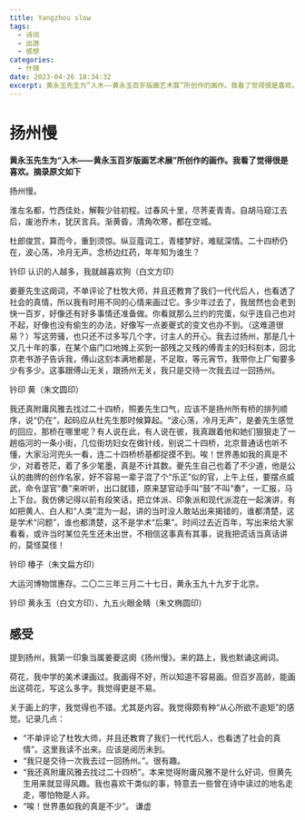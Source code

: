 ```yaml
---
title: Yangzhou slow
tags:
  - 诗词
  - 出游
  - 感想
categories:
  - 什锦
date: 2023-04-26 18:34:32
excerpt: 黄永玉先生为“入木——黄永玉百岁版画艺术展”所创作的画作。我看了觉得很是喜欢。摘录原文如下，及自己的一些感想。
---
```

# 扬州慢

**黄永玉先生为“入木——黄永玉百岁版画艺术展”所创作的画作。我看了觉得很是喜欢。摘录原文如下**

扬州慢。

淮左名都，竹西佳处，解鞍少驻初程。过春风十里，尽荠麦青青。自胡马窥江去后，废池乔木，犹厌言兵。渐黄昏，清角吹寒，都在空城。

杜郎俊赏，算而今，重到须惊。纵豆蔻词工，青楼梦好，难赋深情。二十四桥仍在，波心荡，冷月无声。念桥边红药，年年知为谁生？

钤印  认识的人越多，我就越喜欢狗（白文方印）

姜夔先生这阕词，不单评论了杜牧大师，并且还教育了我们一代代后人，也看透了社会的真情，所以我有时用不同的心情来画过它。多少年过去了，我居然也会老到快一百岁，好像还有好多事情还准备做。你看就那么兰约的完蛋，似乎连自己也对不起，好像也没有偷生的办法，好像写一点姜夔式的变文也办不到。（这难道很易？）写这劳骚，也只还不过多写几个字，讨主人的开心。我去过扬州，那是几十又几十年的事，在某个庙门口地摊上买到一部残之又残的傅青主的妇科刻本，回北京老书游子告诉我，傅山这刻本满地都是，不足取，等元宵节，我带你上厂甸要多少有多少。这事跟傅山无关，跟扬州无关，我只是交待一次我去过一回扬州。

钤印  黄（朱文圆印）

我还真附庸风雅去找过二十四桥，照姜先生口气，应该不是扬州所有桥的排列顺序，说“仍在”，起码应从杜先生那时候算起。“波心荡，冷月无声”，是姜先生感觉的回应，那桥在哪里呢？有人说在此，有人说在彼，我真跟着他和她们狠狠走了一趟临河的一条小街，几位街坊妇女在做针线，别说二十四桥，北京普通话也听不懂，大家沿河兜头一看，连二十四桥桥基都捉摸不到。唉！世界愚如我的真是不少，对着苍茫，着了多少笔墨，真是不计其数。夔先生自己也着了不少道，他是公认的曲牌的创作名家，好不容易一辈子混了个“乐正”似的官，上午上任，要摆点威武，命令濏官“奏”来听听，出口就错，原来瑟官动手叫“鼓”不叫“奏”，一汇报，马上下台。我仿佛记得以前有段笑话，把立体派、印象派和现代派混在一起演讲，有如把黄人、白人和“人类”混为一起，讲的当时没人敢站出来揭错的，谁都清楚，这是学术“问题”，谁也都清楚，这不是学术“后果”。时间过去近百年，写出来给大家看看，或许当时某位先生还未出世，不相信这事真有其事，说我把谎话当真话讲的，莫怪莫怪！

钤印  椿子（朱文扁方印）

大运河博物馆惠存。二〇二三年三月二十七日，黄永玉九十九岁于北京。

钤印  黄永玉（白文方印）、九五火眼金睛（朱文椭圆印）

## 感受
提到扬州，我第一印象当属姜夔这阕《扬州慢》。来的路上，我也默诵这阙词。

荷花，我中学的美术课画过。我画得不好，所以知道不容易画。但百岁高龄，能画出这荷花，写这么多字。我觉得更是不易。

关于画上的字，我觉得也不错。尤其是内容。我觉得颇有种“从心所欲不逾矩”的感觉。记录几点：
- “不单评论了杜牧大师，并且还教育了我们一代代后人，也看透了社会的真情”。这里我读不出来。应该是阅历未到。
- “我只是交待一次我去过一回扬州。”。很有趣。
- “我还真附庸风雅去找过二十四桥”。本来觉得附庸风雅不是什么好词，但黄先生用来就显得风趣。我也喜欢干类似的事，特意去一些曾在诗中读过的地名走走，哪怕物是人非。
- “唉！世界愚如我的真是不少”。 谦虚